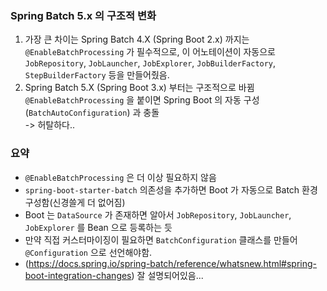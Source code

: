 ### Spring Batch 5.x 의 구조적 변화
1. 가장 큰 차이는 Spring Batch 4.X (Spring Boot 2.x) 까지는
`@EnableBatchProcessing` 가 필수적으로, 이 어노테이션이 자동으로
`JobRepository`, `JobLauncher`, `JobExplorer`, `JobBuilderFactory`, `StepBuilderFactory`
등을 만들어줬음.
2. Spring Batch 5.X (Spring Boot 3.x) 부터는 구조적으로 바뀜
`@EnableBatchProcessing` 을 붙이면 Spring Boot 의 자동 구성(`BatchAutoConfiguration`) 과 충돌 <br>
-> 허탈하다..

### 요약
- `@EnableBatchProcessing` 은 더 이상 필요하지 않음
- `spring-boot-starter-batch` 의존성을 추가하면 Boot 가 자동으로 Batch 환경 구성함(신경쓸게 더 없어짐)
- Boot 는 `DataSource` 가 존재하면 알아서 `JobRepository`, `JobLauncher`, `JobExplorer` 를 Bean 으로 등록하는 듯
- 만약 직접 커스터마이징이 필요하면 `BatchConfiguration` 클래스를 만들어 `@Configuration` 으로 선언해야함.
- (https://docs.spring.io/spring-batch/reference/whatsnew.html#spring-boot-integration-changes) 잘 설명되어있음...

